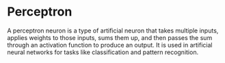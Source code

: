 # Perceptron
A perceptron neuron is a type of artificial neuron that takes multiple inputs, applies weights to those inputs, sums them up, and then passes the sum through an activation function to produce an output. It is used in artificial neural networks for tasks like classification and pattern recognition.
